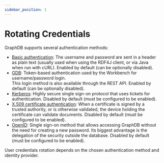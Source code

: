 ```yaml
---
sidebar_position: 1
---
```


# Rotating Credentials

GraphDB supports several authentication methods:

* [Basic authentication](https://graphdb.ontotext.com/documentation/10.3/access-control.html#basic-authentication): 
  The username and password are sent in a header as plain text 
  (usually used when using the RDF4J client, or via Java when run with cURL). 
  Enabled by default (can be optionally disabled).
* [GDB](https://graphdb.ontotext.com/documentation/10.3/access-control.html#gdb-authentication): 
  Token-based authentication used by the Workbench for username/password login.  
  This login method is also available through the REST API. Enabled by default (can be optionally disabled).
* [Kerberos](https://graphdb.ontotext.com/documentation/10.3/access-control.html#kerberos-authentication): 
  Highly secure single sign-on protocol that uses tickets for authentication. 
  Disabled by default (must be configured to be enabled).
* [X.509 certificate authentication](https://graphdb.ontotext.com/documentation/10.3/access-control.html#x-509-certificate-authentication): 
  When a certificate is signed by a trusted authority, or is otherwise validated, 
  the device holding the certificate can validate documents. Disabled by default (must be configured to be enabled).
* [OpenID](https://graphdb.ontotext.com/documentation/10.3/access-control.html#openid-authentication): 
  Single sign-on method that allows accessing GraphDB without the need for creating a new password.
  Its biggest advantage is the delegation of the security outside the database. 
  Disabled by default (must be configured to be enabled).

User credentials rotation depends on the chosen authentication method and identity provider. 